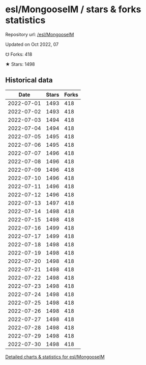 # esl/MongooseIM / stars & forks statistics

Repository url: [/esl/MongooseIM](https://github.com/esl/MongooseIM)

Updated on Oct 2022, 07

☋ Forks: 418

★ Stars: 1498

## Historical data
| Date | Stars | Forks |
|------|-------|-------|
| 2022-07-01 | 1493 | 418 | 
| 2022-07-02 | 1493 | 418 | 
| 2022-07-03 | 1494 | 418 | 
| 2022-07-04 | 1494 | 418 | 
| 2022-07-05 | 1495 | 418 | 
| 2022-07-06 | 1495 | 418 | 
| 2022-07-07 | 1496 | 418 | 
| 2022-07-08 | 1496 | 418 | 
| 2022-07-09 | 1496 | 418 | 
| 2022-07-10 | 1496 | 418 | 
| 2022-07-11 | 1496 | 418 | 
| 2022-07-12 | 1496 | 418 | 
| 2022-07-13 | 1497 | 418 | 
| 2022-07-14 | 1498 | 418 | 
| 2022-07-15 | 1498 | 418 | 
| 2022-07-16 | 1499 | 418 | 
| 2022-07-17 | 1499 | 418 | 
| 2022-07-18 | 1498 | 418 | 
| 2022-07-19 | 1498 | 418 | 
| 2022-07-20 | 1498 | 418 | 
| 2022-07-21 | 1498 | 418 | 
| 2022-07-22 | 1498 | 418 | 
| 2022-07-23 | 1498 | 418 | 
| 2022-07-24 | 1498 | 418 | 
| 2022-07-25 | 1498 | 418 | 
| 2022-07-26 | 1498 | 418 | 
| 2022-07-27 | 1498 | 418 | 
| 2022-07-28 | 1498 | 418 | 
| 2022-07-29 | 1498 | 418 | 
| 2022-07-30 | 1498 | 418 | 


[Detailed charts & statistics for esl/MongooseIM](https://reviewgithub.com/rep/esl/MongooseIM)

